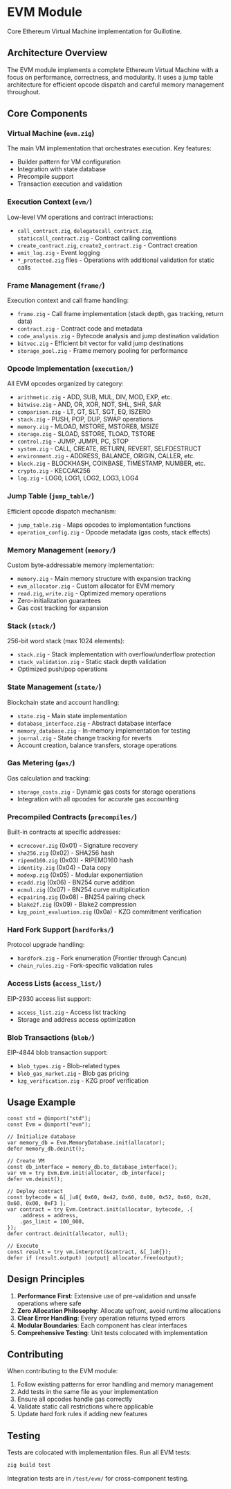 # EVM Module

Core Ethereum Virtual Machine implementation for Guillotine.

## Architecture Overview

The EVM module implements a complete Ethereum Virtual Machine with a focus on performance, correctness, and modularity. It uses a jump table architecture for efficient opcode dispatch and careful memory management throughout.

## Core Components

### Virtual Machine (`evm.zig`)

The main VM implementation that orchestrates execution. Key features:
- Builder pattern for VM configuration
- Integration with state database
- Precompile support
- Transaction execution and validation

### Execution Context (`evm/`)

Low-level VM operations and contract interactions:
- `call_contract.zig`, `delegatecall_contract.zig`, `staticcall_contract.zig` - Contract calling conventions
- `create_contract.zig`, `create2_contract.zig` - Contract creation
- `emit_log.zig` - Event logging
- `*_protected.zig` files - Operations with additional validation for static calls

### Frame Management (`frame/`)

Execution context and call frame handling:
- `frame.zig` - Call frame implementation (stack depth, gas tracking, return data)
- `contract.zig` - Contract code and metadata
- `code_analysis.zig` - Bytecode analysis and jump destination validation
- `bitvec.zig` - Efficient bit vector for valid jump destinations
- `storage_pool.zig` - Frame memory pooling for performance

### Opcode Implementation (`execution/`)

All EVM opcodes organized by category:
- `arithmetic.zig` - ADD, SUB, MUL, DIV, MOD, EXP, etc.
- `bitwise.zig` - AND, OR, XOR, NOT, SHL, SHR, SAR
- `comparison.zig` - LT, GT, SLT, SGT, EQ, ISZERO
- `stack.zig` - PUSH, POP, DUP, SWAP operations
- `memory.zig` - MLOAD, MSTORE, MSTORE8, MSIZE
- `storage.zig` - SLOAD, SSTORE, TLOAD, TSTORE
- `control.zig` - JUMP, JUMPI, PC, STOP
- `system.zig` - CALL, CREATE, RETURN, REVERT, SELFDESTRUCT
- `environment.zig` - ADDRESS, BALANCE, ORIGIN, CALLER, etc.
- `block.zig` - BLOCKHASH, COINBASE, TIMESTAMP, NUMBER, etc.
- `crypto.zig` - KECCAK256
- `log.zig` - LOG0, LOG1, LOG2, LOG3, LOG4

### Jump Table (`jump_table/`)

Efficient opcode dispatch mechanism:
- `jump_table.zig` - Maps opcodes to implementation functions
- `operation_config.zig` - Opcode metadata (gas costs, stack effects)

### Memory Management (`memory/`)

Custom byte-addressable memory implementation:
- `memory.zig` - Main memory structure with expansion tracking
- `evm_allocator.zig` - Custom allocator for EVM memory
- `read.zig`, `write.zig` - Optimized memory operations
- Zero-initialization guarantees
- Gas cost tracking for expansion

### Stack (`stack/`)

256-bit word stack (max 1024 elements):
- `stack.zig` - Stack implementation with overflow/underflow protection
- `stack_validation.zig` - Static stack depth validation
- Optimized push/pop operations

### State Management (`state/`)

Blockchain state and account handling:
- `state.zig` - Main state implementation
- `database_interface.zig` - Abstract database interface
- `memory_database.zig` - In-memory implementation for testing
- `journal.zig` - State change tracking for reverts
- Account creation, balance transfers, storage operations

### Gas Metering (`gas/`)

Gas calculation and tracking:
- `storage_costs.zig` - Dynamic gas costs for storage operations
- Integration with all opcodes for accurate gas accounting

### Precompiled Contracts (`precompiles/`)

Built-in contracts at specific addresses:
- `ecrecover.zig` (0x01) - Signature recovery
- `sha256.zig` (0x02) - SHA256 hash
- `ripemd160.zig` (0x03) - RIPEMD160 hash
- `identity.zig` (0x04) - Data copy
- `modexp.zig` (0x05) - Modular exponentiation
- `ecadd.zig` (0x06) - BN254 curve addition
- `ecmul.zig` (0x07) - BN254 curve multiplication
- `ecpairing.zig` (0x08) - BN254 pairing check
- `blake2f.zig` (0x09) - Blake2 compression
- `kzg_point_evaluation.zig` (0x0a) - KZG commitment verification

### Hard Fork Support (`hardforks/`)

Protocol upgrade handling:
- `hardfork.zig` - Fork enumeration (Frontier through Cancun)
- `chain_rules.zig` - Fork-specific validation rules

### Access Lists (`access_list/`)

EIP-2930 access list support:
- `access_list.zig` - Access list tracking
- Storage and address access optimization

### Blob Transactions (`blob/`)

EIP-4844 blob transaction support:
- `blob_types.zig` - Blob-related types
- `blob_gas_market.zig` - Blob gas pricing
- `kzg_verification.zig` - KZG proof verification

## Usage Example

```zig
const std = @import("std");
const Evm = @import("evm");

// Initialize database
var memory_db = Evm.MemoryDatabase.init(allocator);
defer memory_db.deinit();

// Create VM
const db_interface = memory_db.to_database_interface();
var vm = try Evm.Evm.init(allocator, db_interface);
defer vm.deinit();

// Deploy contract
const bytecode = &[_]u8{ 0x60, 0x42, 0x60, 0x00, 0x52, 0x60, 0x20, 0x60, 0x00, 0xF3 };
var contract = try Evm.Contract.init(allocator, bytecode, .{
    .address = address,
    .gas_limit = 100_000,
});
defer contract.deinit(allocator, null);

// Execute
const result = try vm.interpret(&contract, &[_]u8{});
defer if (result.output) |output| allocator.free(output);
```

## Design Principles

1. **Performance First**: Extensive use of pre-validation and unsafe operations where safe
2. **Zero Allocation Philosophy**: Allocate upfront, avoid runtime allocations
3. **Clear Error Handling**: Every operation returns typed errors
4. **Modular Boundaries**: Each component has clear interfaces
5. **Comprehensive Testing**: Unit tests colocated with implementation

## Contributing

When contributing to the EVM module:
1. Follow existing patterns for error handling and memory management
2. Add tests in the same file as your implementation
3. Ensure all opcodes handle gas correctly
4. Validate static call restrictions where applicable
5. Update hard fork rules if adding new features

## Testing

Tests are colocated with implementation files. Run all EVM tests:
```bash
zig build test
```

Integration tests are in `/test/evm/` for cross-component testing.